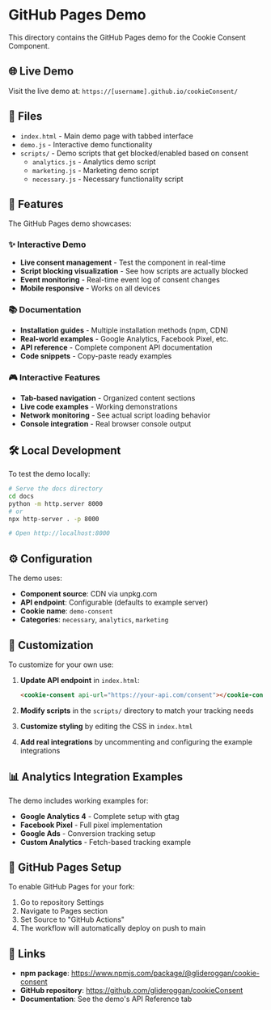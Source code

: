 # GitHub Pages Demo

This directory contains the GitHub Pages demo for the Cookie Consent Component.

## 🌐 Live Demo

Visit the live demo at: `https://[username].github.io/cookieConsent/`

## 📁 Files

- `index.html` - Main demo page with tabbed interface
- `demo.js` - Interactive demo functionality 
- `scripts/` - Demo scripts that get blocked/enabled based on consent
  - `analytics.js` - Analytics demo script
  - `marketing.js` - Marketing demo script  
  - `necessary.js` - Necessary functionality script

## 🚀 Features

The GitHub Pages demo showcases:

### ✨ Interactive Demo
- **Live consent management** - Test the component in real-time
- **Script blocking visualization** - See how scripts are actually blocked
- **Event monitoring** - Real-time event log of consent changes
- **Mobile responsive** - Works on all devices

### 📚 Documentation
- **Installation guides** - Multiple installation methods (npm, CDN)
- **Real-world examples** - Google Analytics, Facebook Pixel, etc.
- **API reference** - Complete component API documentation
- **Code snippets** - Copy-paste ready examples

### 🎮 Interactive Features
- **Tab-based navigation** - Organized content sections
- **Live code examples** - Working demonstrations
- **Network monitoring** - See actual script loading behavior
- **Console integration** - Real browser console output

## 🛠️ Local Development

To test the demo locally:

```bash
# Serve the docs directory
cd docs
python -m http.server 8000
# or
npx http-server . -p 8000

# Open http://localhost:8000
```

## ⚙️ Configuration

The demo uses:
- **Component source**: CDN via unpkg.com
- **API endpoint**: Configurable (defaults to example server)
- **Cookie name**: `demo-consent` 
- **Categories**: `necessary`, `analytics`, `marketing`

## 🔧 Customization

To customize for your own use:

1. **Update API endpoint** in `index.html`:
   ```html
   <cookie-consent api-url="https://your-api.com/consent"></cookie-consent>
   ```

2. **Modify scripts** in the `scripts/` directory to match your tracking needs

3. **Customize styling** by editing the CSS in `index.html`

4. **Add real integrations** by uncommenting and configuring the example integrations

## 📊 Analytics Integration Examples

The demo includes working examples for:

- **Google Analytics 4** - Complete setup with gtag
- **Facebook Pixel** - Full pixel implementation  
- **Google Ads** - Conversion tracking setup
- **Custom Analytics** - Fetch-based tracking example

## 🚦 GitHub Pages Setup

To enable GitHub Pages for your fork:

1. Go to repository Settings
2. Navigate to Pages section  
3. Set Source to "GitHub Actions"
4. The workflow will automatically deploy on push to main

## 🔗 Links

- **npm package**: https://www.npmjs.com/package/@glideroggan/cookie-consent
- **GitHub repository**: https://github.com/glideroggan/cookieConsent
- **Documentation**: See the demo's API Reference tab
